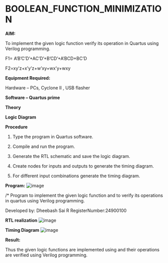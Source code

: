 # BOOLEAN_FUNCTION_MINIMIZATION

**AIM:**

To implement the given logic function verify its operation in Quartus using Verilog programming.

F1= A’B’C’D’+AC’D’+B’CD’+A’BCD+BC’D 

F2=xy’z+x’y’z+w’xy+wx’y+wxy

**Equipment Required:**

Hardware – PCs, Cyclone II , USB flasher

**Software – Quartus prime**

**Theory**

**Logic Diagram**

**Procedure**

1.	Type the program in Quartus software.

2.	Compile and run the program.

3.	Generate the RTL schematic and save the logic diagram.

4.	Create nodes for inputs and outputs to generate the timing diagram.

5.	For different input combinations generate the timing diagram.


**Program:**
![image](https://github.com/user-attachments/assets/c1c9bf6b-773d-473f-848c-fa4f069085cf)

/* Program to implement the given logic function and to verify its operations in quartus using Verilog programming. 

Developed by: Dheebash Sai R
RegisterNumber:24900100


**RTL realization**
![image](https://github.com/user-attachments/assets/4f551694-657e-45ba-bc9c-95f937fb4fc7)




**Timing Diagram**
![image](https://github.com/user-attachments/assets/93f15253-238b-4164-9559-6946269ec786)


**Result:**

Thus the given logic functions are implemented using and their operations are verified using Verilog programming.


